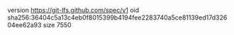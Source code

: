 version https://git-lfs.github.com/spec/v1
oid sha256:36404c5a13c4eb0f8015399b4194fee2283740a5ce81139ed17d32604ee62a93
size 7550
